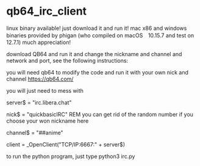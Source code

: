 # qb64_irc_client

linux binary available! just download it and run it!
mac x86 and windows binaries provided by phigan (who compiled on macOS　10.15.7 and test on 12.7.1) much appreciation!

download QB64 and run it and change the nickname and channel and network and port, see the following instructions:

you will need qb64 to modify the code and run it with your own nick and channel 
https://qb64.com/

you will just need to mess with 

server$ = "irc.libera.chat"

nick$ = "quickbasicIRC" REM  you can get rid of the random number if you choose your won nickname here

channel$ = "##anime"

client = _OpenClient("TCP/IP:6667:" + server$)

to run the python program, just type
python3 irc.py 
